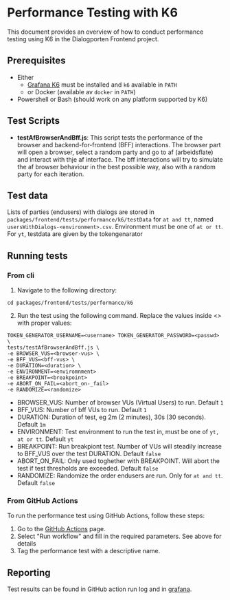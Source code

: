# Performance Testing with K6

This document provides an overview of how to conduct performance testing using K6 in the Dialogporten Frontend project.

## Prerequisites
* Either
  * [Grafana K6](https://k6.io/) must be installed and `k6` available in `PATH` 
  * or Docker (available av `docker` in `PATH`)
* Powershell or Bash (should work on any platform supported by K6)

## Test Scripts

- **testAfBrowserAndBff.js**: This script tests the performance of the browser and backend-for-frontend (BFF) interactions. The browser part will open a browser, select a random party and go to af (arbeidsflate) and interact with thje af interface. The bff interactions will try to simulate the af browser behaviour in the best possible way, also with a random party for each iteration.

## Test data
Lists of parties (endusers) with dialogs are stored in `packages/frontend/tests/performance/k6/testData` for `at and tt`, named `usersWithDialogs-<environment>.csv`. Environment must be one of `at or tt`.
For `yt`, testdata are given by the tokengenarator

## Running tests
### From cli
1. Navigate to the following directory:
```shell
cd packages/frontend/tests/performance/k6
```
2. Run the test using the following command. Replace the values inside <> with proper values:
```shell
TOKEN_GENERATOR_USERNAME=<username> TOKEN_GENERATOR_PASSWORD=<passwd> \
tests/testAfBrowserAndBff.js \
-e BROWSER_VUS=<browser-vus> \
-e BFF_VUS=<bff-vus> \
-e DURATION=<duration> \
-e ENVIRONMENT=<enviromnment>
-e BREAKPOINT=<breakpoint>
-e ABORT_ON_FAIL=<abort_on-_fail>
-e RANDOMIZE=<randomize>
```
* BROWSER_VUS: Number of browser VUs (Virtual Users) to run. Default `1`
* BFF_VUS: Number of bff VUs to run. Default `1`
* DURATION: Duration of test, eg 2m (2 minutes), 30s (30 seconds). Default `1m`
* ENVIRONMENT: Test environment to run the test in, must be one of `yt, at or tt`. Default `yt`
* BREAKPOINT: Run breakpiont test. Number of VUs will steadily increase to BFF_VUS over the test DURATION. Default `false`
* ABORT_ON_FAIL: Only used toghether with BREAKPOINT. Will abort the test if test thresholds are exceeded. Default `false`
* RANDOMIZE: Randomize the order endusers are run. Only for `at and tt`. Default `false`


### From GitHub Actions
To run the performance test using GitHub Actions, follow these steps:
1. Go to the [GitHub Actions](https://github.com/altinn/dialogporten-frontend/actions/workflows/run-performance-tests.yml) page.
2. Select "Run workflow" and fill in the required parameters. See above for details
3. Tag the performance test with a descriptive name.


## Reporting

Test results can be found in GitHub action run log and in [grafana](https://altinn-grafana-test-b2b8dpdkcvfuhfd3.eno.grafana.azure.com/d/ccbb2351-2ae2-462f-ae0e-f2c893ad1028/k6-prometheus?orgId=1&from=now-30m&to=now&timezone=browser&var-DS_PROMETHEUS=k6tests-amw&var-namespace=&var-testid=$__all&var-quantile_stat=p99&var-adhoc_filter=&refresh=30s).  